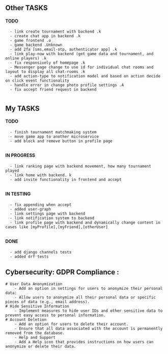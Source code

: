 #

## Other TASKS

#### TODO

      - link create tournament with backend .k
      - create chat app in backend .k
      - game frontend .o
      - game backend .Unknown
      - add 2fa [sms,email-otp, authenticator app] .k
      - link play-now with backend (get game data and tournament, and online players) .k
      - fix responsively of homepage .k
      - Messenger page change to use id for individual chat rooms and layout to display all chat-rooms .k
	  - add action-type to notification model and based on action decide on click event functionality 
	  - handle error in change photo profile settings .A
	  - fix accept friend request in backend 

#

## My TASKS

#### TODO
      - finish tournament matchmaking system
      - move game app to another microservice
      - add block and remove button in profile page 

##

#### IN PROGRESS

      - link ranking page with backend movement, how many tournament played
      - link home with backend. k
      - add invite functionality in frontend and accept

##

#### IN TESTING
      - fix appending when accept 
      - added user-graph 
      - link settings page with backend
      - link notification system to backend
      - link profile page with backend and dynamically change content in cases like [myProfile],[myFriend],[otherUser]

##

#### DONE

      - add django channels tests
      - added drf tests

## Cybersecurity: GDPR Compliance :

	# User Data Anonymization
		- Add an option in settings for users to anonymize their personal data:
		- Allow users to anonymize all their personal data or specific pieces of data (e.g., email address).
	# Hide Sensitive Information
		- Implement measures to hide user IDs and other sensitive data to prevent easy access to personal information.
	# Account Deletion
		- Add an option for users to delete their account.
		- Ensure that all data associated with the account is permanently removed from the database.
		- Help and Support
		- Add a Help icon that provides instructions on how users can anonymize or delete their data.